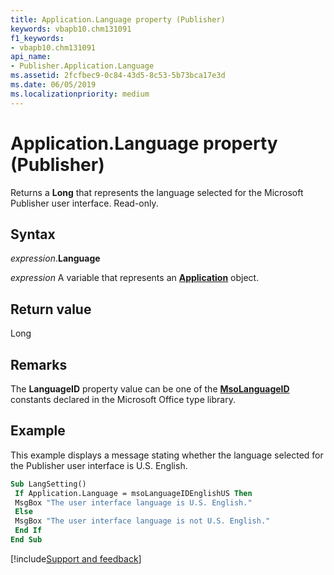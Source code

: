 ```yaml
---
title: Application.Language property (Publisher)
keywords: vbapb10.chm131091
f1_keywords:
- vbapb10.chm131091
api_name:
- Publisher.Application.Language
ms.assetid: 2fcfbec9-0c84-43d5-8c53-5b73bca17e3d
ms.date: 06/05/2019
ms.localizationpriority: medium
---
```



# Application.Language property (Publisher)

Returns a **Long** that represents the language selected for the Microsoft Publisher user interface. Read-only.


## Syntax

_expression_.**Language**

_expression_ A variable that represents an **[Application](Publisher.Application.md)** object.


## Return value

Long


## Remarks

The **LanguageID** property value can be one of the **[MsoLanguageID](Office.MsoLanguageID.md)** constants declared in the Microsoft Office type library.


## Example

This example displays a message stating whether the language selected for the Publisher user interface is U.S. English.

```vb
Sub LangSetting() 
 If Application.Language = msoLanguageIDEnglishUS Then 
 MsgBox "The user interface language is U.S. English." 
 Else 
 MsgBox "The user interface language is not U.S. English." 
 End If 
End Sub
```



[!include[Support and feedback](~/includes/feedback-boilerplate.md)]